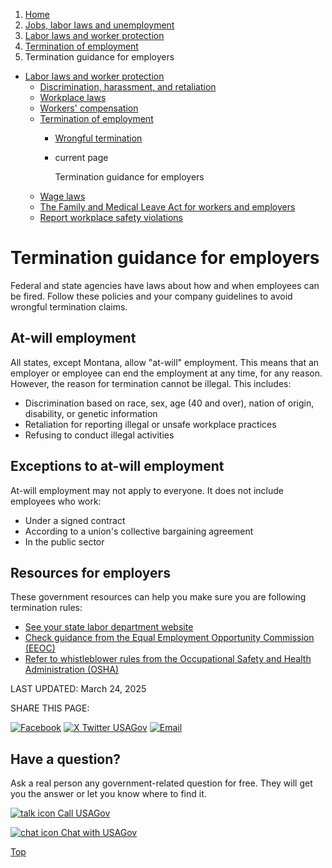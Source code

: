1. [Home](/)
2. [Jobs, labor laws and unemployment](/jobs-labor-laws-unemployment)
3. [Labor laws and worker protection](/labor-laws)
4. [Termination of employment](/termination-of-employment)
5. Termination guidance for employers

* [Labor laws and worker protection](/labor-laws)
  + [Discrimination, harassment, and retaliation](/job-discrimination-harassment)
  + [Workplace laws](/workplace-laws)
  + [Workers' compensation](/workers-compensation)
  + [Termination of employment](/termination-of-employment)
    - [Wrongful termination](/wrongful-termination)
    - current page

      Termination guidance for employers
  + [Wage laws](/wage-laws)
  + [The Family and Medical Leave Act for workers and employers](/fmla)
  + [Report workplace safety violations](/report-safety-violations)

Termination guidance for employers
==================================

Federal and state agencies have laws about how and when employees can be fired. Follow these policies and your company guidelines to avoid wrongful termination claims.

**At-will employment**
----------------------

All states, except Montana, allow "at-will" employment. This means that an employer or employee can end the employment at any time, for any reason. However, the reason for termination cannot be illegal. This includes:

* Discrimination based on race, sex, age (40 and over), nation of origin, disability, or genetic information
* Retaliation for reporting illegal or unsafe workplace practices
* Refusing to conduct illegal activities

**Exceptions to at-will employment**
------------------------------------

At-will employment may not apply to everyone. It does not include employees who work:

* Under a signed contract
* According to a union's collective bargaining agreement
* In the public sector

**Resources for employers**
---------------------------

These government resources can help you make sure you are following termination rules:

* [See your state labor department website](https://www.dol.gov/agencies/whd/state/contacts)
* [Check guidance from the Equal Employment Opportunity Commission (EEOC)](https://www.eeoc.gov/employers/small-business/7-i-need-discipline-or-fire-employee)
* [Refer to whistleblower rules from the Occupational Safety and Health Administration (OSHA)](https://www.whistleblowers.gov/)

LAST UPDATED:
March 24, 2025

SHARE THIS PAGE:

[![Facebook](/themes/custom/usagov/images/social-media-icons/Facebook_Icon.svg)](https://www.facebook.com/sharer/sharer.php?u=https://www.usa.gov/termination-for-employers&v=3)
[![X Twitter USAGov](/themes/custom/usagov/images/social-media-icons/X_Twitter_Icon.svg?version=2)](https://twitter.com/intent/tweet?source=webclient&text=https://www.usa.gov/termination-for-employers)
[![Email](/themes/custom/usagov/images/social-media-icons/Email_Icon.svg?version=2)](mailto:?subject=https://www.usa.gov/termination-for-employers)

Have a question?
----------------

Ask a real person any government-related question for free. They will get you the answer or let you know where to find it.

[![talk icon](/themes/custom/usagov/images/ICONS_talk.png)
Call USAGov](/phone)

[![chat icon](/themes/custom/usagov/images/ICONS_chat.png)
Chat with USAGov](/chat)

[Top](#main-content)
